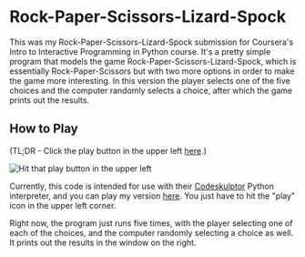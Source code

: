 # Rock-Paper-Scissors-Lizard-Spock

This was my Rock-Paper-Scissors-Lizard-Spock submission for Coursera's Intro to Interactive Programming in Python course. It's a pretty simple program that models the game Rock-Paper-Scissors-Lizard-Spock, which is essentially Rock-Paper-Scissors but with two more options in order to make the game more interesting. In this version the player selects one of the five choices and the computer randomly selects a choice, after which the game prints out the results.

## How to Play

(TL;DR - Click the play button in the upper left [here](http://www.codeskulptor.org/#user41_ACCNSin33D_2.py).)

![Hit that play button in the upper left](https://raw.githubusercontent.com/znalbert/rice_university_coursera_iipp/master/01_rock_paper_scissors_lizard_spock/rpsls.png)

Currently, this code is intended for use with their [Codeskulptor](http://www.codeskulptor.org/) Python interpreter, and you can play my version [here](http://www.codeskulptor.org/#user41_ACCNSin33D_2.py). You just have to hit the "play" icon in the upper left corner.

Right now, the program just runs five times, with the player selecting one of each of the choices, and the computer randomly selecting a choice as well.  It prints out the results in the window on the right.
